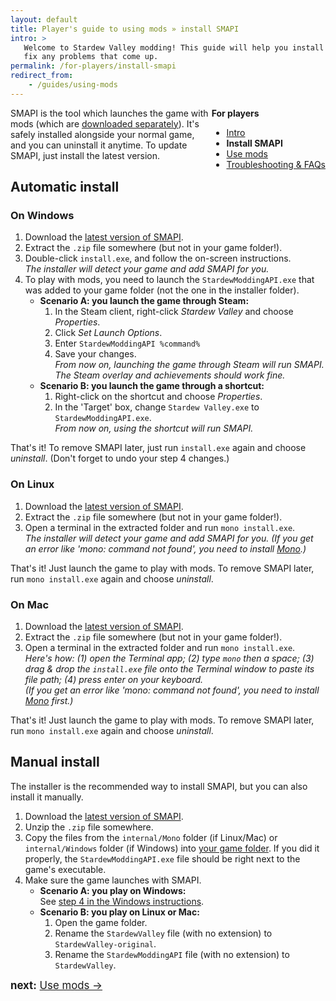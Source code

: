 ```yaml
---
layout: default
title: Player's guide to using mods » install SMAPI
intro: >
   Welcome to Stardew Valley modding! This guide will help you install mods and
   fix any problems that come up.
permalink: /for-players/install-smapi
redirect_from:
    - /guides/using-mods
---
```


<div class="scroll-box" style="float: right;">
    <strong>For players</strong>
    <ul>
        <li><a href="/for-players/intro">Intro</a></li>
        <li><strong>Install SMAPI</strong></li>
        <li><a href="/for-players/use-mods">Use mods</a></li>
        <li><a href="/for-players/faqs">Troubleshooting & FAQs</a></li>
    </ul>
</div>

SMAPI is the tool which launches the game with mods (which are [downloaded separately](#using-mods)).
It's safely installed alongside your normal game, and you can uninstall it anytime. To update SMAPI,
just install the latest version.

## Automatic install
### On Windows
1. Download the [latest version of SMAPI](https://github.com/Pathoschild/SMAPI/releases).
2. Extract the `.zip` file somewhere (but not in your game folder!).
3. Double-click `install.exe`, and follow the on-screen instructions.  
   _The installer will detect your game and add SMAPI for you._
4. To play with mods, you need to launch the `StardewModdingAPI.exe` that was added to your game folder (not the one in the installer folder).  
   * **Scenario A: you launch the game through Steam:**
     1. In the Steam client, right-click _Stardew Valley_ and choose _Properties_.
     2. Click _Set Launch Options_.
     3. Enter `StardewModdingAPI %command%`
     4. Save your changes.  
        _From now on, launching the game through Steam will run SMAPI. The Steam overlay and
        achievements should work fine._
   * **Scenario B: you launch the game through a shortcut:**
     1. Right-click on the shortcut and choose _Properties_.
     2. In the 'Target' box, change `Stardew Valley.exe` to `StardewModdingAPI.exe`.  
        _From now on, using the shortcut will run SMAPI._

That's it! To remove SMAPI later, just run `install.exe` again and choose _uninstall_. (Don't
forget to undo your step 4 changes.)

### On Linux
1. Download the [latest version of SMAPI](https://github.com/Pathoschild/SMAPI/releases).
2. Extract the `.zip` file somewhere (but not in your game folder!).
3. Open a terminal in the extracted folder and run `mono install.exe`.  
   _The installer will detect your game and add SMAPI for you. (If you get an error like
   'mono: command not found', you need to install [Mono](http://www.mono-project.com/).)_

That's it! Just launch the game to play with mods. To remove SMAPI later, run `mono install.exe`
again and choose _uninstall_.

### On Mac
1. Download the [latest version of SMAPI](https://github.com/Pathoschild/SMAPI/releases).
2. Extract the `.zip` file somewhere (but not in your game folder!).
3. Open a terminal in the extracted folder and run `mono install.exe`.  
   _Here's how: (1) open the Terminal app; (2) type `mono` then a space; (3) drag & drop the
   `install.exe` file onto the Terminal window to paste its file path; (4) press enter on your
   keyboard._  
   _(If you get an error like 'mono: command not found', you need to install
   [Mono](http://www.mono-project.com/) first.)_

That's it! Just launch the game to play with mods. To remove SMAPI later, run `mono install.exe`
again and choose _uninstall_.

## Manual install
The installer is the recommended way to install SMAPI, but you can also install it manually.

1. Download the [latest version of SMAPI](https://github.com/Pathoschild/SMAPI/releases).
2. Unzip the `.zip` file somewhere.
3. Copy the files from the `internal/Mono` folder (if Linux/Mac) or `internal/Windows` folder (if
   Windows) into [your game folder](http://canimod.com/for-devs/faqs#game-folder). If you did it
   properly, the `StardewModdingAPI.exe` file should be right next to the game's executable.
4. Make sure the game launches with SMAPI.
   * **Scenario A: you play on Windows:**  
     See [step 4 in the Windows instructions](#on-windows).
   * **Scenario B: you play on Linux or Mac:**  
     1. Open the game folder.
     2. Rename the `StardewValley` file (with no extension) to `StardewValley-original`.
     3. Rename the `StardewModdingAPI` file (with no extension) to `StardewValley`.

<div class="scroll-box" style="display: inline-block;">
<big><strong>next:</strong> <a href="/for-players/use-mods">Use mods →</a></big>
</div>
